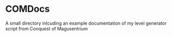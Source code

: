 # COMDocs

A small directory inlcuding an example documentation of my level generator script from Conquest of Magusentrium
